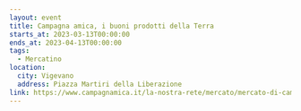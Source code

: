 ```yaml
---
layout: event
title: Campagna amica, i buoni prodotti della Terra
starts_at: 2023-03-13T00:00:00
ends_at: 2023-04-13T00:00:00
tags:
  - Mercatino
location:
  city: Vigevano
  address: Piazza Martiri della Liberazione
link: https://www.campagnamica.it/la-nostra-rete/mercato/mercato-di-campagna-amica-di-vigevano/
---
```

